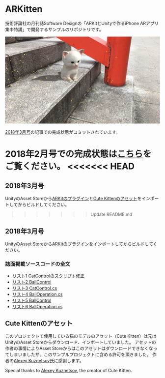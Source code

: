 # ARKitten
技術評論社の月刊誌Software Designの「ARKitとUnityで作るiPhone ARアプリ集中特講」で開発するサンプルのリポジトリです。

![ARKitten](ARKitten.jpg)

[2018年3月号](http://gihyo.jp/magazine/SD/archive/2018/201803)の記事での完成状態がコミットされています。

2018年2月号での完成状態は[こちら](https://github.com/ktaka/ARKitten/tree/part_2)をご覧ください。
<<<<<<< HEAD
=======

## 2018年3月号
UnityのAsset Storeから[ARKitのプラグイン](http://u3d.as/RTd)と[Cute Kittenのアセット](http://u3d.as/cvs)をインポートしてからビルドしてください。
>>>>>>> Update README.md

## 2018年3月号
UnityのAsset Storeから[ARKitのプラグイン](http://u3d.as/RTd)をインポートしてからビルドしてください。

### 誌面掲載ソースコードの全文
- [リスト1 CatControlのスクリプト修正](https://github.com/ktaka/ARKitten/blob/part_3_1/Assets/CatControl.cs)
- [リスト2 BallControl](https://github.com/ktaka/ARKitten/blob/part_3_1/Assets/BallControl.cs)
- [リスト3 CatControl.cs](https://github.com/ktaka/ARKitten/blob/part_3/Assets/CatControl.cs)
- [リスト4 BallOperation.cs](https://github.com/ktaka/ARKitten/blob/part_3_2/Assets/BallOperation.cs)
- [リスト5 BallControl](https://github.com/ktaka/ARKitten/blob/part_3/Assets/BallControl.cs)
- [リスト6 BallOperation.cs](https://github.com/ktaka/ARKitten/blob/part_3/Assets/BallOperation.cs)

## Cute Kittenのアセット
このプロジェクトで使用している猫のモデルのアセット（Cute Kitten）は元はUnityのAsset Storeからダウンロード、インポートしていました。
アセットの作者の事情によりAsset Storeからはこのアセットはダウンロードできなくなってしまいましたが、このサンプルプロジェクトに含める許可を頂きました。
作者の[Alexey Kuznetsov](http://leshiy3d.com/)氏に感謝します。

Special thanks to [Alexey Kuznetsov](http://leshiy3d.com/), the creator of Cute Kitten.
